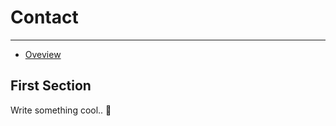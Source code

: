 # Contact

---

- [Oveview](#overview)

<a name="overview"></a>
## First Section

Write something cool.. 🦊
